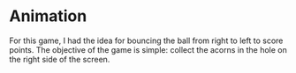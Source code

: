 # Animation

For this game, I had the idea for bouncing the ball from right to left to score points.
The objective of the game is simple: collect the acorns in the hole on the right side of the screen.

